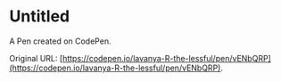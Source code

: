 # Untitled

A Pen created on CodePen.

Original URL: [https://codepen.io/lavanya-R-the-lessful/pen/vENbQRP](https://codepen.io/lavanya-R-the-lessful/pen/vENbQRP).

